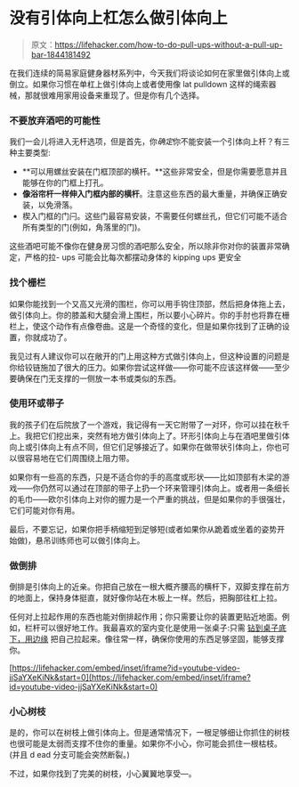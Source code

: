 # 没有引体向上杠怎么做引体向上

> 原文：<https://lifehacker.com/how-to-do-pull-ups-without-a-pull-up-bar-1844181492>

在我们连续的简易家庭健身器材系列中，今天我们将谈论如何在家里做引体向上或倒立。如果你习惯在单杠上做引体向上或者使用像 lat pulldown 这样的绳索器械，那就很难用家用设备来重现了。但是你有几个选择。



### 不要放弃酒吧的可能性

我们一会儿将进入无杆选项，但是首先，你*确定*你不能安装一个引体向上杆？有三种主要类型:

*   **可以用螺丝安装在门框顶部的横杆。**这些非常安全，但是你需要愿意并且能够在你的门框上打孔。
*   **像浴帘杆一样伸入门框内部的横杆**。注意这些东西的最大重量，并确保正确安装，以免滑落。
*   楔入门框的门闩。这些门最容易安装，不需要任何螺丝孔，但它们可能不适合所有类型的门(例如，角落里的门)。

这些酒吧可能不像你在健身房习惯的酒吧那么安全，所以除非你对你的装置非常确定，严格的拉- ups 可能会比每次都摆动身体的 kipping ups 更安全

### 找个栅栏

如果你能找到一个又高又光滑的围栏，你可以用手钩住顶部，然后把身体拖上去，做引体向上。你的膝盖和大腿会滑上围栏，所以要小心碎片。你的手肘也将靠在栅栏上，使这个动作有点像卷曲。这是一个奇怪的变化，但是如果你找到了正确的设置，你就成功了。

我见过有人建议你可以在敞开的门上用这种方式做引体向上，但这种设置的问题是你给铰链施加了很大的压力。如果你尝试这样做——你可能不应该这样做——至少要确保在门无支撑的一侧放一本书或类似的东西。

### 使用环或带子

我的孩子们在后院放了一个游戏，我记得有一天它附带了一对环，你可以挂在秋千上。我把它们挖出来，突然有地方做引体向上了。环形引体向上与在酒吧里做引体向上或引体向上有点不同，但它们足够接近了。如果你在做带状引体向上，你也可以很容易地在它们周围绕上阻力带。

如果你有一些高的东西，只是不适合你的手的高度或形状——比如顶部有木梁的游戏——你仍然可以通过在顶部的带子上扔一个环来管理引体向上。或者用一条细长的毛巾——欧尔引体向上对你的握力是一个严重的挑战，但是如果你的手很强壮，它们可能对你有用。

最后，不要忘记，如果你把手柄缩短到足够短(或者如果你从跪着或坐着的姿势开始做)，悬吊训练师也可以做引体向上。

### 做倒排

倒排是引体向上的近亲。你把自己放在一根大概齐腰高的横杆下，双脚支撑在前方的地面上，保持身体挺直，就好像你站在木板上一样。然后，把胸部往杠上拉。

任何对上拉起作用的东西也能对倒排起作用；你只需要让你的装置更贴近地面。例如，栏杆可以很好地工作。我最喜欢的室内变化是使用一张桌子:只需 [钻到桌子底下，用边缘](https://www.youtube.com/watch?v=jjSaYXeKiNk) 把自己拉起来。像往常一样，确保你使用的东西足够坚固，能够支撑你。

 [https://lifehacker.com/embed/inset/iframe?id=youtube-video-jjSaYXeKiNk&start=0](https://lifehacker.com/embed/inset/iframe?id=youtube-video-jjSaYXeKiNk&start=0) 

### 小心树枝

是的，你可以在树枝上做引体向上。但是通常情况下，一根足够细让你抓住的树枝也很可能是太弱而支撑不住你的重量。如果你不小心，你可能会抓住一根枯枝。(并且 d ead 分支可能会突然断裂。)

不过，如果你找到了完美的树枝，小心翼翼地享受—。